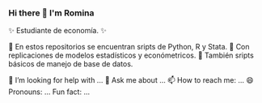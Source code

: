 ### Hi there 👋 I'm Romina 

✨ Estudiante de economía.  ✨

🔭 En estos repositorios se encuentran sripts de Python, R y Stata.
🌱 Con replicaciones de modelos estadísticos y económetricos. 
👯 También sripts básicos de manejo de base de datos.


🤔 I’m looking for help with ...
💬 Ask me about ...
📫 How to reach me: ...
😄 Pronouns: ...
 Fun fact: ...

